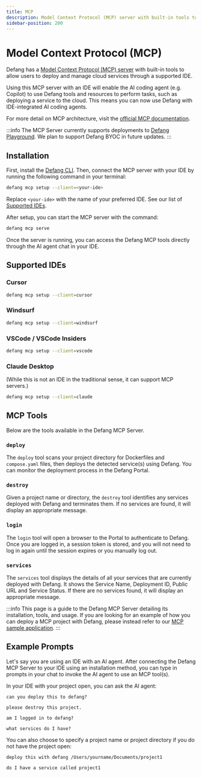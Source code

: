 ```yaml
---
title: MCP
description: Model Context Protocol (MCP) server with built-in tools to allow users to deploy with Defang through a supported IDE.
sidebar-position: 200
---
```


# Model Context Protocol (MCP)

Defang has a [Model Context Protocol (MCP) server](https://github.com/DefangLabs/defang) with built-in tools to allow users to deploy and manage cloud services through a
supported IDE.

Using this MCP server with an IDE will enable the AI coding agent (e.g. Copilot) to use Defang tools and resources to perform tasks, such as deploying a service to the cloud. This means you can now use Defang with IDE-integrated AI coding agents.

For more detail on MCP architecture, visit the [official MCP documentation](https://modelcontextprotocol.io/introduction).

:::info
The MCP Server currently supports deployments to [Defang Playground](/docs/providers/playground). We plan to support Defang BYOC in future updates.
:::

## Installation

First, install the [Defang CLI](/docs/getting-started). Then, connect the MCP server with your IDE by running the following command in your terminal:

```bash
defang mcp setup --client=<your-ide>
```

Replace `<your-ide>` with the name of your preferred IDE. See our list of [Supported IDEs](#supported-ides).

After setup, you can start the MCP server with the command:

```bash
defang mcp serve
```

Once the server is running, you can access the Defang MCP tools directly through the AI agent chat in your IDE.

## Supported IDEs

### Cursor

```bash
defang mcp setup --client=cursor
```

### Windsurf

```bash
defang mcp setup --client=windsurf
```

### VSCode / VSCode Insiders

```bash
defang mcp setup --client=vscode
```

### Claude Desktop

(While this is not an IDE in the traditional sense, it can support MCP servers.)

```bash
defang mcp setup --client=claude
```

## MCP Tools

Below are the tools available in the Defang MCP Server.

### `deploy`

The `deploy` tool scans your project directory for Dockerfiles and `compose.yaml` files, then deploys the detected service(s) using Defang. You can monitor the deployment process in the Defang Portal.

### `destroy`

Given a project name or directory, the `destroy` tool identifies any services deployed with Defang and terminates them. If no services are found, it will display an appropriate message.

### `login`

The `login` tool will open a browser to the Portal to authenticate to Defang. Once you are logged in, a session token is stored, and you will not need to log in again until the session expires or you manually log out.

### `services`

The `services` tool displays the details of all your services that are currently deployed with Defang. It shows the Service Name, Deployment ID, Public URL and Service Status. If there are no services found, it will display an appropriate message.

:::info
This page is a guide to the Defang MCP Server detailing its installation, tools, and usage. If you are looking for an example of how you can deploy a MCP project with Defang, please instead refer to our [MCP sample application](https://github.com/DefangLabs/samples/tree/main/samples/mcp).
:::

## Example Prompts

Let's say you are using an IDE with an AI agent. After connecting the Defang MCP Server to your IDE using an installation method, you can type in prompts in your chat to invoke the AI agent to use an MCP tool(s).

In your IDE with your project open, you can ask the AI agent:

```
can you deploy this to defang?
```

```
please destroy this project.
```

```
am I logged in to defang?
```

```
what services do I have?
```

You can also choose to specify a project name or project directory if you do not have the project open:

```
deploy this with defang /Users/yourname/Documents/project1
```

```
do I have a service called project1
```
